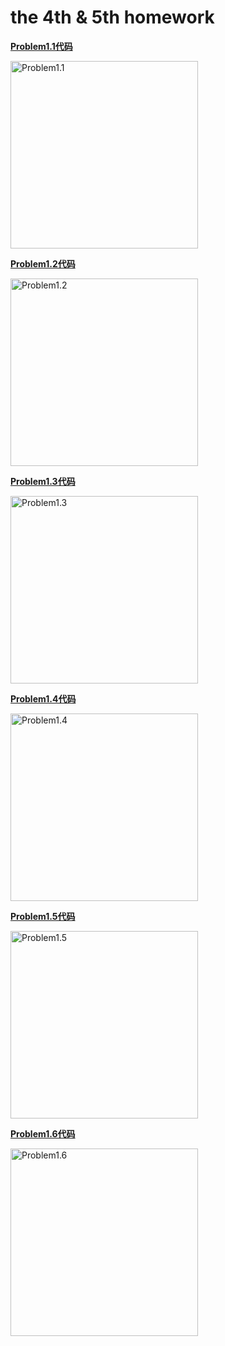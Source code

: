
# the 4th & 5th homework

[**Problem1.1代码**](https://github.com/Mr-Jokerrr/computationalphysics_N2013302580034/blob/master/the%20forth%20homework/problem1.1.py)

<img src="https://raw.githubusercontent.com/Mr-Jokerrr/computationalphysics_N2013302580034/master/the%20forth%20homework/1.png" width = "300" height = "300" alt="Problem1.1" align=center />

[**Problem1.2代码**](https://github.com/Mr-Jokerrr/computationalphysics_N2013302580034/blob/master/the%20forth%20homework/problem1.2.py)

<img src="https://raw.githubusercontent.com/Mr-Jokerrr/computationalphysics_N2013302580034/master/the%20forth%20homework/2.png" width = "300" height = "300" alt="Problem1.2" align=center />

[**Problem1.3代码**](https://github.com/Mr-Jokerrr/computationalphysics_N2013302580034/blob/master/the%20forth%20homework/problem1.3.py)

<img src="https://raw.githubusercontent.com/Mr-Jokerrr/computationalphysics_N2013302580034/master/the%20forth%20homework/3.png" width = "300" height = "300" alt="Problem1.3" align=center />

[**Problem1.4代码**](https://github.com/Mr-Jokerrr/computationalphysics_N2013302580034/blob/master/the%20forth%20homework/problem1.4.py)

<img src="https://raw.githubusercontent.com/Mr-Jokerrr/computationalphysics_N2013302580034/master/the%20forth%20homework/4.png" width = "300" height = "300" alt="Problem1.4" align=center />

[**Problem1.5代码**](https://github.com/Mr-Jokerrr/computationalphysics_N2013302580034/blob/master/the%20forth%20homework/problem1.5.py)

<img src="https://raw.githubusercontent.com/Mr-Jokerrr/computationalphysics_N2013302580034/master/the%20forth%20homework/5.png" width = "300" height = "300" alt="Problem1.5" align=center />

[**Problem1.6代码**](https://github.com/Mr-Jokerrr/computationalphysics_N2013302580034/blob/master/the%20forth%20homework/problem1.6.py)

<img src="https://raw.githubusercontent.com/Mr-Jokerrr/computationalphysics_N2013302580034/master/the%20forth%20homework/6.png" width = "300" height = "300" alt="Problem1.6" align=center />




